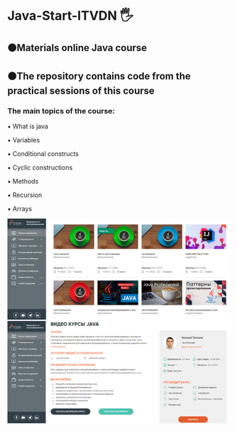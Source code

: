 <h1 align>Java-Start-ITVDN 🖐</h1>
<h2>🟠Materials online Java course</h2>
<h2>🟠The repository contains code from the practical sessions of this course</h2>
<h3>The main topics of the course:</h3>
<p>▪️ What is java </p>
<p>▪️ Variables</p>
<p>▪️ Conditional constructs</p>
<p>▪️ Cyclic constructions</p>
<p>▪️ Methods</p>
<p>▪️ Recursion</p>
<p>▪️ Arrays</p>
<img src="images readme file/1.png" alt="Logo">
<img src="images readme file/2.png" alt="Logo">
